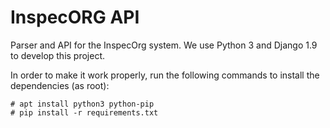 
# InspecORG API
Parser and API for the InspecOrg system. We use Python 3 and Django 1.9 to develop this project.

In order to make it work properly, run the following commands to install the dependencies (as root):

```shell
# apt install python3 python-pip
# pip install -r requirements.txt
```


